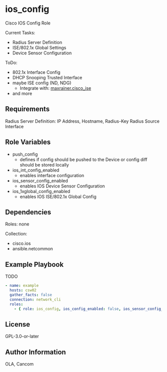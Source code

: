 ios_config
=========

Cisco IOS Config Role

Current Tasks:
 - Radius Server Definition
 - ISE/802.1x Global Settings
 - Device Sensor Configuration

ToDo:
- 802.1x Interface Config
- DHCP Snooping Trusted Interface
- maybe ISE config (ND, NDG)
  - Integrate with: [maxrainer.cisco_ise](https://galaxy.ansible.com/maxrainer/cisco_ise)
- and more

Requirements
------------

Radius Server Definition: IP Address, Hostname, Radius-Key
Radius Source Interface

Role Variables
--------------


- push_config
  - defines if config should be pushed to the Device or config diff should be stored locally 
- ios_int_config_enabled
  - enables interface configuration
- ios_sensor_config_enabled
  - enables IOS Device Sensor Configuration
- ios_1xglobal_config_enabled
  - enables IOS ISE/802.1x Global Config

Dependencies
------------

Roles: none

Collection:
- cisco.ios
- ansible.netcommon

Example Playbook
----------------

TODO
```yaml
- name: example
  hosts: csw02
  gather_facts: false
  connection: network_cli
  roles:
    - { role: ios_config, ios_config_enabled: false, ios_sensor_config_enabled: true, ios_1xglobal_config_enabled: true }

```

License
-------

GPL-3.0-or-later

Author Information
------------------

OLA, Cancom
